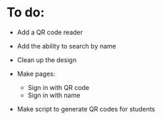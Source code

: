 # To do:

- Add a QR code reader
- Add the ability to search by name
- Clean up the design

- Make pages:
	- Sign in with QR code
	- Sign in with name

- Make script to generate QR codes for students

